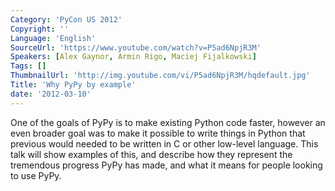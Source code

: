 ```yaml
---
Category: 'PyCon US 2012'
Copyright: ''
Language: 'English'
SourceUrl: 'https://www.youtube.com/watch?v=P5ad6NpjR3M'
Speakers: [Alex Gaynor, Armin Rigo, Maciej Fijalkowski]
Tags: []
ThumbnailUrl: 'http://img.youtube.com/vi/P5ad6NpjR3M/hqdefault.jpg'
Title: 'Why PyPy by example'
date: '2012-03-10'
---
```

One of the goals of PyPy is to make existing Python code faster, however an
even broader goal was to make it possible to write things in Python that
previous would needed to be written in C or other low-level language. This
talk will show examples of this, and describe how they represent the
tremendous progress PyPy has made, and what it means for people looking to use
PyPy.

